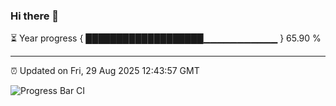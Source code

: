 ### Hi there 👋

⏳ Year progress { ███████████████████▁▁▁▁▁▁▁▁▁▁▁ } 65.90 %

---

⏰ Updated on Fri, 29 Aug 2025 12:43:57 GMT

![Progress Bar CI](https://github.com/liununu/liununu/workflows/Progress%20Bar%20CI/badge.svg)
